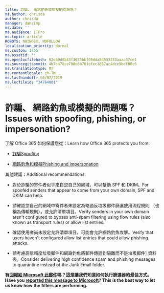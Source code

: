 ```yaml
---
title: 詐騙、 網路釣魚或模擬的問題嗎？
ms.author: chrisda
author: chrisda
manager: dansimp
ms.date: ''
ms.audience: ITPro
ms.topic: article
ROBOTS: NOINDEX, NOFOLLOW
localization_priority: Normal
ms.custom: 1755
ms.assetid: ''
ms.openlocfilehash: 62eb0d8b43f3673bbf05dda8d533333aaaa37ce1
ms.sourcegitcommit: 4b7e478ce700c0b781efec3857ac4dce5bdf00c6
ms.translationtype: MT
ms.contentlocale: zh-TW
ms.lasthandoff: 06/07/2019
ms.locfileid: "34764881"
---
```

# <a name="issues-with-spoofing-phishing-or-impersonation"></a><span data-ttu-id="affcb-102">詐騙、 網路釣魚或模擬的問題嗎？</span><span class="sxs-lookup"><span data-stu-id="affcb-102">Issues with spoofing, phishing, or impersonation?</span></span>

<span data-ttu-id="affcb-103">了解 Office 365 如何保護您從：</span><span class="sxs-lookup"><span data-stu-id="affcb-103">Learn how Office 365 protects you from:</span></span>

- [<span data-ttu-id="affcb-104">詐騙</span><span class="sxs-lookup"><span data-stu-id="affcb-104">Spoofing</span></span>](https://docs.microsoft.com/office365/securitycompliance/anti-spoofing-protection)

- [<span data-ttu-id="affcb-105">網路釣魚和模擬</span><span class="sxs-lookup"><span data-stu-id="affcb-105">Phishing and impersonation</span></span>](https://docs.microsoft.com/office365/securitycompliance/atp-anti-phishing)

<span data-ttu-id="affcb-106">其他建議：</span><span class="sxs-lookup"><span data-stu-id="affcb-106">Additional recommendations:</span></span>

- <span data-ttu-id="affcb-107">對於詐騙的寄件者似乎來自您自己的網域，可以幫助 SPF 和 DKIM。</span><span class="sxs-lookup"><span data-stu-id="affcb-107">For spoofed senders that appear to come from your own domain, SPF and DKIM can help.</span></span>

- <span data-ttu-id="affcb-108">請確認您自己的網域中寄件者未設定為略過反垃圾郵件篩選使用流程規則 （也稱為傳輸規則），或允許清單項目。</span><span class="sxs-lookup"><span data-stu-id="affcb-108">Verify senders in your own domain aren't configured to bypass anti-spam filtering using flow rules (also known as transport rules) or allow list entries.</span></span>

- <span data-ttu-id="affcb-109">確認使用者尚未設定允許清單項目，可能會允許網路釣魚攻擊。</span><span class="sxs-lookup"><span data-stu-id="affcb-109">Verify that users haven't configured allow list entries that could allow phishing attacks.</span></span>

- <span data-ttu-id="affcb-110">請考慮高信賴度垃圾郵件和網路釣魚將郵件傳遞到隔離而不是垃圾郵件] 資料夾。</span><span class="sxs-lookup"><span data-stu-id="affcb-110">Consider delivering high confidence spam and phishing messages to quarantine instead of the Junk Email folder.</span></span>

<span data-ttu-id="affcb-111">**有[回報給 Microsoft 此郵件](https://support.office.com/article/b5caa9f1-cdf3-4443-af8c-ff724ea719d2)嗎？這是讓我們知道如何執行篩選器的最佳方式。**</span><span class="sxs-lookup"><span data-stu-id="affcb-111">**Have you [reported this message to Microsoft](https://support.office.com/article/b5caa9f1-cdf3-4443-af8c-ff724ea719d2)? This is the best way to let us know how the filters are performing.**</span></span>
